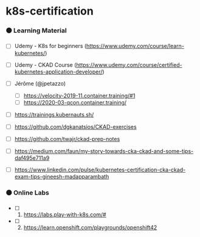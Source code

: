 # k8s-certification

### :black_circle: Learning Material

- [ ] Udemy - K8s for beginners (https://www.udemy.com/course/learn-kubernetes/)
- [ ] Udemy - CKAD Course (https://www.udemy.com/course/certified-kubernetes-application-developer/)
- [ ] Jérôme (@jpetazzo)
    - [ ] https://velocity-2019-11.container.training/#1
    - [ ] https://2020-03-qcon.container.training/
- [ ] https://trainings.kubernauts.sh/ 
- [ ] https://github.com/dgkanatsios/CKAD-exercises
- [ ] https://github.com/twajr/ckad-prep-notes
- [ ] https://medium.com/faun/my-story-towards-cka-ckad-and-some-tips-daf495e711a9
- [ ] https://www.linkedin.com/pulse/kubernetes-certification-cka-ckad-exam-tips-gineesh-madapparambath 



### :black_circle: Online Labs
- [ ] 1. https://labs.play-with-k8s.com/# 
- [ ] 2. https://learn.openshift.com/playgrounds/openshift42 
 